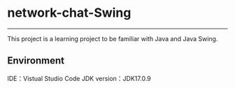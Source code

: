 # network-chat-Swing

---

This project is a learning project to be familiar with Java and Java Swing.

## Environment

IDE：Vistual Studio Code
JDK version：JDK17.0.9
